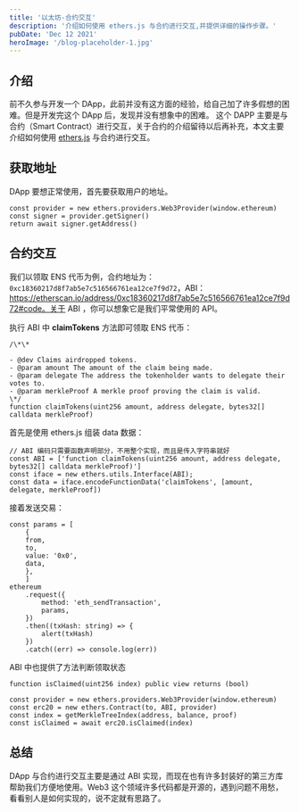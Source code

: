 ```yaml
---
title: '以太坊-合约交互'
description: '介绍如何使用 ethers.js 与合约进行交互,并提供详细的操作步骤。'
pubDate: 'Dec 12 2021'
heroImage: '/blog-placeholder-1.jpg'
---
```


## 介绍

前不久参与开发一个 DApp，此前并没有这方面的经验，给自己加了许多假想的困难。但是开发完这个 DApp 后，发现并没有想象中的困难。
这个 DAPP 主要是与合约（Smart Contract）进行交互，关于合约的介绍留待以后再补充，本文主要介绍如何使用 [ethers.js](https://github.com/ethers-io/ethers.js/) 与合约进行交互。

## 获取地址

DApp 要想正常使用，首先要获取用户的地址。

```
const provider = new ethers.providers.Web3Provider(window.ethereum)
const signer = provider.getSigner()
return await signer.getAddress()
```

## 合约交互

我们以领取 ENS 代币为例，合约地址为：`0xc18360217d8f7ab5e7c516566761ea12ce7f9d72`，ABI：https://etherscan.io/address/0xc18360217d8f7ab5e7c516566761ea12ce7f9d72#code。关于 ABI ，你可以想象它是我们平常使用的 API。

执行 ABI 中 **claimTokens** 方法即可领取 ENS 代币：

```
/\*\*

- @dev Claims airdropped tokens.
- @param amount The amount of the claim being made.
- @param delegate The address the tokenholder wants to delegate their votes to.
- @param merkleProof A merkle proof proving the claim is valid.
\*/
function claimTokens(uint256 amount, address delegate, bytes32[] calldata merkleProof)
```

首先是使用 ethers.js 组装 data 数据：

```
// ABI 编码只需要函数声明部分，不用整个实现，而且是传入字符串就好
const ABI = ['function claimTokens(uint256 amount, address delegate, bytes32[] calldata merkleProof)']
const iface = new ethers.utils.Interface(ABI);
const data = iface.encodeFunctionData('claimTokens', [amount, delegate, merkleProof])
```

接着发送交易：

```
const params = [
    {
    from,
    to,
    value: '0x0',
    data,
    },
    ]
ethereum
    .request({
        method: 'eth_sendTransaction',
        params,
    })
    .then((txHash: string) => {
    	alert(txHash)
    })
    .catch((err) => console.log(err))
```

ABI 中也提供了方法判断领取状态

```
function isClaimed(uint256 index) public view returns (bool)
```

```
const provider = new ethers.providers.Web3Provider(window.ethereum)
const erc20 = new ethers.Contract(to, ABI, provider)
const index = getMerkleTreeIndex(address, balance, proof)
const isClaimed = await erc20.isClaimed(index)
```

## 总结

DApp 与合约进行交互主要是通过 ABI 实现，而现在也有许多封装好的第三方库帮助我们方便地使用。Web3 这个领域许多代码都是开源的，遇到问题不用愁，看看别人是如何实现的，说不定就有思路了。
